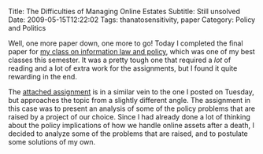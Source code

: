Title: The Difficulties of Managing Online Estates
Subtitle: Still unsolved
Date: 2009-05-15T12:22:02
Tags: thanatosensitivity, paper
Category: Policy and Politics

Well, one more paper down, one more to go! Today I completed the final paper 
for [my class on information law and policy][1], which was one of my best 
classes this semester. It was a pretty tough one that required a <i>lot</i> of 
reading and a lot of extra work for the assignments, but I found it quite 
rewarding in the end. 

The [attached assignment][2] is in a similar vein to the one I posted on 
Tuesday, but approaches the topic from a slightly different angle. The assignment in 
this case was to present an analysis of some of the policy problems that are 
raised by a project of our choice. Since I had already done a lot of thinking 
about the policy implications of how we handle online assets after a death, I 
decided to analyze some of the problems that are raised, and to postulate some 
solutions of my own.

[1]: http://courses.ischool.berkeley.edu/i205/s09/index.html
[2]: {filenames}/pdfs/online-estates.pdf
